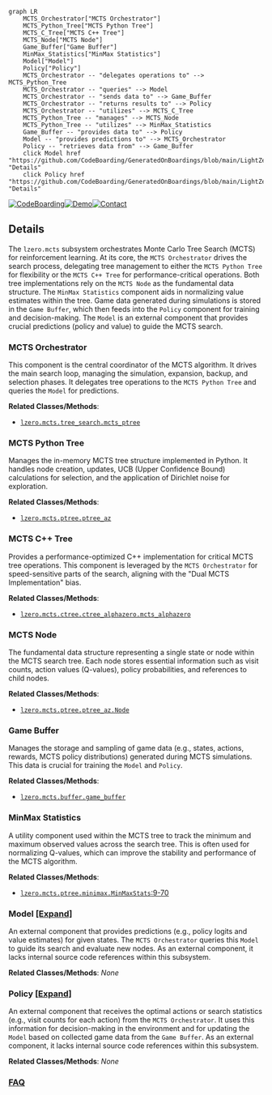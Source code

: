 ```mermaid
graph LR
    MCTS_Orchestrator["MCTS Orchestrator"]
    MCTS_Python_Tree["MCTS Python Tree"]
    MCTS_C_Tree["MCTS C++ Tree"]
    MCTS_Node["MCTS Node"]
    Game_Buffer["Game Buffer"]
    MinMax_Statistics["MinMax Statistics"]
    Model["Model"]
    Policy["Policy"]
    MCTS_Orchestrator -- "delegates operations to" --> MCTS_Python_Tree
    MCTS_Orchestrator -- "queries" --> Model
    MCTS_Orchestrator -- "sends data to" --> Game_Buffer
    MCTS_Orchestrator -- "returns results to" --> Policy
    MCTS_Orchestrator -- "utilizes" --> MCTS_C_Tree
    MCTS_Python_Tree -- "manages" --> MCTS_Node
    MCTS_Python_Tree -- "utilizes" --> MinMax_Statistics
    Game_Buffer -- "provides data to" --> Policy
    Model -- "provides predictions to" --> MCTS_Orchestrator
    Policy -- "retrieves data from" --> Game_Buffer
    click Model href "https://github.com/CodeBoarding/GeneratedOnBoardings/blob/main/LightZero/Model.md" "Details"
    click Policy href "https://github.com/CodeBoarding/GeneratedOnBoardings/blob/main/LightZero/Policy.md" "Details"
```

[![CodeBoarding](https://img.shields.io/badge/Generated%20by-CodeBoarding-9cf?style=flat-square)](https://github.com/CodeBoarding/GeneratedOnBoardings)[![Demo](https://img.shields.io/badge/Try%20our-Demo-blue?style=flat-square)](https://www.codeboarding.org/demo)[![Contact](https://img.shields.io/badge/Contact%20us%20-%20contact@codeboarding.org-lightgrey?style=flat-square)](mailto:contact@codeboarding.org)

## Details

The `lzero.mcts` subsystem orchestrates Monte Carlo Tree Search (MCTS) for reinforcement learning. At its core, the `MCTS Orchestrator` drives the search process, delegating tree management to either the `MCTS Python Tree` for flexibility or the `MCTS C++ Tree` for performance-critical operations. Both tree implementations rely on the `MCTS Node` as the fundamental data structure. The `MinMax Statistics` component aids in normalizing value estimates within the tree. Game data generated during simulations is stored in the `Game Buffer`, which then feeds into the `Policy` component for training and decision-making. The `Model` is an external component that provides crucial predictions (policy and value) to guide the MCTS search.

### MCTS Orchestrator
This component is the central coordinator of the MCTS algorithm. It drives the main search loop, managing the simulation, expansion, backup, and selection phases. It delegates tree operations to the `MCTS Python Tree` and queries the `Model` for predictions.


**Related Classes/Methods**:

- <a href="https://github.com/opendilab/LightZero/blob/main/lzero/mcts/tree_search/mcts_ptree.py" target="_blank" rel="noopener noreferrer">`lzero.mcts.tree_search.mcts_ptree`</a>


### MCTS Python Tree
Manages the in-memory MCTS tree structure implemented in Python. It handles node creation, updates, UCB (Upper Confidence Bound) calculations for selection, and the application of Dirichlet noise for exploration.


**Related Classes/Methods**:

- <a href="https://github.com/opendilab/LightZero/blob/main/lzero/mcts/ptree/ptree_az.py" target="_blank" rel="noopener noreferrer">`lzero.mcts.ptree.ptree_az`</a>


### MCTS C++ Tree
Provides a performance-optimized C++ implementation for critical MCTS tree operations. This component is leveraged by the `MCTS Orchestrator` for speed-sensitive parts of the search, aligning with the "Dual MCTS Implementation" bias.


**Related Classes/Methods**:

- <a href="https://github.com/opendilab/LightZero/blob/main/lzero/mcts/ctree/ctree_alphazero/mcts_alphazero.cpp" target="_blank" rel="noopener noreferrer">`lzero.mcts.ctree.ctree_alphazero.mcts_alphazero`</a>


### MCTS Node
The fundamental data structure representing a single state or node within the MCTS search tree. Each node stores essential information such as visit counts, action values (Q-values), policy probabilities, and references to child nodes.


**Related Classes/Methods**:

- <a href="https://github.com/opendilab/LightZero/blob/main/lzero/mcts/ptree/ptree_az.py" target="_blank" rel="noopener noreferrer">`lzero.mcts.ptree.ptree_az.Node`</a>


### Game Buffer
Manages the storage and sampling of game data (e.g., states, actions, rewards, MCTS policy distributions) generated during MCTS simulations. This data is crucial for training the `Model` and `Policy`.


**Related Classes/Methods**:

- <a href="https://github.com/opendilab/LightZero/blob/main/lzero/mcts/buffer/game_buffer.py" target="_blank" rel="noopener noreferrer">`lzero.mcts.buffer.game_buffer`</a>


### MinMax Statistics
A utility component used within the MCTS tree to track the minimum and maximum observed values across the search tree. This is often used for normalizing Q-values, which can improve the stability and performance of the MCTS algorithm.


**Related Classes/Methods**:

- <a href="https://github.com/opendilab/LightZero/blob/main/lzero/mcts/ptree/minimax.py#L9-L70" target="_blank" rel="noopener noreferrer">`lzero.mcts.ptree.minimax.MinMaxStats`:9-70</a>


### Model [[Expand]](./Model.md)
An external component that provides predictions (e.g., policy logits and value estimates) for given states. The `MCTS Orchestrator` queries this `Model` to guide its search and evaluate new nodes. As an external component, it lacks internal source code references within this subsystem.


**Related Classes/Methods**: _None_

### Policy [[Expand]](./Policy.md)
An external component that receives the optimal actions or search statistics (e.g., visit counts for each action) from the `MCTS Orchestrator`. It uses this information for decision-making in the environment and for updating the `Model` based on collected game data from the `Game Buffer`. As an external component, it lacks internal source code references within this subsystem.


**Related Classes/Methods**: _None_



### [FAQ](https://github.com/CodeBoarding/GeneratedOnBoardings/tree/main?tab=readme-ov-file#faq)